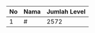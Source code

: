 | No | Nama            | Jumlah Level |
|----|-----------------|--------------|
| 1  | #    |    2572        |
